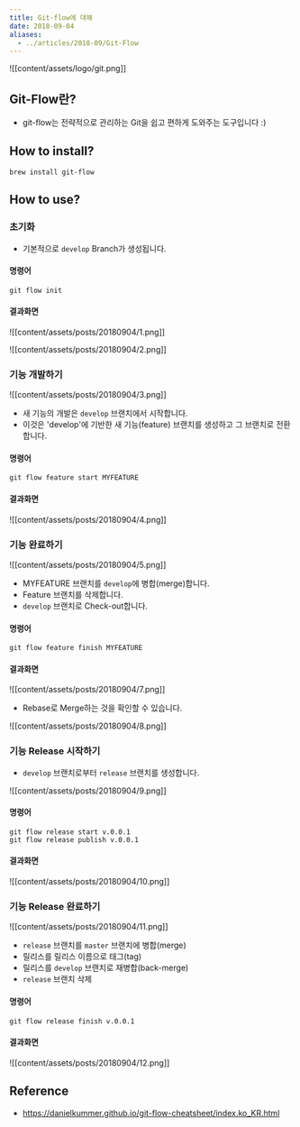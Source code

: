 ```yaml
---
title: Git-flow에 대해
date: 2018-09-04
aliases: 
  - ../articles/2018-09/Git-Flow
---
```



![[content/assets/logo/git.png]]

## Git-Flow란?
- git-flow는 전략적으로 관리하는 Git을 쉽고 편하게 도와주는 도구입니다 :)

## How to install?
```shell
brew install git-flow
```

## How to use?
### 초기화
- 기본적으로 `develop` Branch가 생성됩니다.

#### 명령어

```shell
git flow init
```

#### 결과화면

![[content/assets/posts/20180904/1.png]]

![[content/assets/posts/20180904/2.png]]


### 기능 개발하기

![[content/assets/posts/20180904/3.png]]

- 새 기능의 개발은 `develop` 브랜치에서 시작합니다.
- 이것은 'develop'에 기반한 새 기능(feature) 브랜치를 생성하고 그 브랜치로 전환합니다.


#### 명령어

```shell
git flow feature start MYFEATURE
```

#### 결과화면

![[content/assets/posts/20180904/4.png]]

### 기능 완료하기
![[content/assets/posts/20180904/5.png]]

- MYFEATURE 브랜치를 `develop`에 병합(merge)합니다.
- Feature 브랜치를 삭제합니다.
- `develop` 브랜치로 Check-out합니다.

#### 명령어

```shell
git flow feature finish MYFEATURE
```

#### 결과화면

![[content/assets/posts/20180904/7.png]]

- Rebase로 Merge하는 것을 확인할 수 있습니다.

![[content/assets/posts/20180904/8.png]]

### 기능 Release 시작하기
- `develop` 브랜치로부터 `release` 브랜치를 생성합니다.

![[content/assets/posts/20180904/9.png]]

#### 명령어

```shell
git flow release start v.0.0.1
git flow release publish v.0.0.1
```

#### 결과화면

![[content/assets/posts/20180904/10.png]]

### 기능 Release 완료하기

![[content/assets/posts/20180904/11.png]]

- `release` 브랜치를 `master` 브랜치에 병합(merge)
- 릴리스를 릴리스 이름으로 태그(tag)
- 릴리스를 `develop` 브랜치로 재병합(back-merge)
- `release` 브랜치 삭제


#### 명령어

```shell
git flow release finish v.0.0.1
```

#### 결과화면

![[content/assets/posts/20180904/12.png]]

## Reference
- <https://danielkummer.github.io/git-flow-cheatsheet/index.ko_KR.html>

